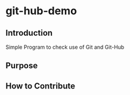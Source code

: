 # git-hub-demo

## Introduction

Simple Program to check use of Git and Git-Hub

## Purpose

## How to Contribute
